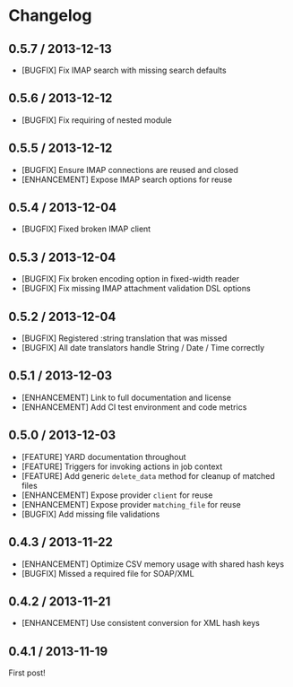 # Changelog

## 0.5.7 / 2013-12-13

* [BUGFIX]      Fix IMAP search with missing search defaults

## 0.5.6 / 2013-12-12

* [BUGFIX]      Fix requiring of nested module

## 0.5.5 / 2013-12-12

* [BUGFIX]      Ensure IMAP connections are reused and closed
* [ENHANCEMENT] Expose IMAP search options for reuse

## 0.5.4 / 2013-12-04

* [BUGFIX]      Fixed broken IMAP client

## 0.5.3 / 2013-12-04

* [BUGFIX]      Fix broken encoding option in fixed-width reader
* [BUGFIX]      Fix missing IMAP attachment validation DSL options

## 0.5.2 / 2013-12-04

* [BUGFIX]      Registered :string translation that was missed
* [BUGFIX]      All date translators handle String / Date / Time correctly

## 0.5.1 / 2013-12-03

* [ENHANCEMENT] Link to full documentation and license
* [ENHANCEMENT] Add CI test environment and code metrics

## 0.5.0 / 2013-12-03

* [FEATURE]     YARD documentation throughout
* [FEATURE]     Triggers for invoking actions in job context
* [FEATURE]     Add generic `delete_data` method for cleanup of matched files
* [ENHANCEMENT] Expose provider `client` for reuse
* [ENHANCEMENT] Expose provider `matching_file` for reuse
* [BUGFIX]      Add missing file validations

## 0.4.3 / 2013-11-22

* [ENHANCEMENT] Optimize CSV memory usage with shared hash keys
* [BUGFIX]      Missed a required file for SOAP/XML

## 0.4.2 / 2013-11-21

* [ENHANCEMENT] Use consistent conversion for XML hash keys

## 0.4.1 / 2013-11-19

First post!

